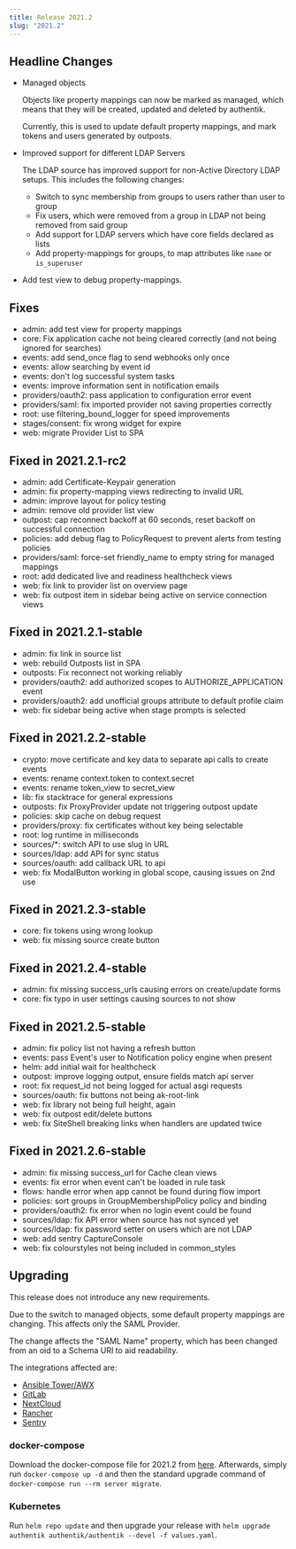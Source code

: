 ```yaml
---
title: Release 2021.2
slug: "2021.2"
---
```


## Headline Changes

- Managed objects

    Objects like property mappings can now be marked as managed, which means that they will be created, updated and deleted by authentik.

    Currently, this is used to update default property mappings, and mark tokens and users generated by outposts.

- Improved support for different LDAP Servers

    The LDAP source has improved support for non-Active Directory LDAP setups. This includes the following changes:

    - Switch to sync membership from groups to users rather than user to group
    - Fix users, which were removed from a group in LDAP not being removed from said group
    - Add support for LDAP servers which have core fields declared as lists
    - Add property-mappings for groups, to map attributes like `name` or `is_superuser`

- Add test view to debug property-mappings.

## Fixes

- admin: add test view for property mappings
- core: Fix application cache not being cleared correctly (and not being ignored for searches)
- events: add send_once flag to send webhooks only once
- events: allow searching by event id
- events: don't log successful system tasks
- events: improve information sent in notification emails
- providers/oauth2: pass application to configuration error event
- providers/saml: fix imported provider not saving properties correctly
- root: use filtering_bound_logger for speed improvements
- stages/consent: fix wrong widget for expire
- web: migrate Provider List to SPA

## Fixed in 2021.2.1-rc2

- admin: add Certificate-Keypair generation
- admin: fix property-mapping views redirecting to invalid URL
- admin: improve layout for policy testing
- admin: remove old provider list view
- outpost: cap reconnect backoff at 60 seconds, reset backoff on successful connection
- policies: add debug flag to PolicyRequest to prevent alerts from testing policies
- providers/saml: force-set friendly_name to empty string for managed mappings
- root: add dedicated live and readiness healthcheck views
- web: fix link to provider list on overview page
- web: fix outpost item in sidebar being active on service connection views

## Fixed in 2021.2.1-stable

- admin: fix link in source list
- web: rebuild Outposts list in SPA
- outposts: Fix reconnect not working reliably
- providers/oauth2: add authorized scopes to AUTHORIZE_APPLICATION event
- providers/oauth2: add unofficial groups attribute to default profile claim
- web: fix sidebar being active when stage prompts is selected

## Fixed in 2021.2.2-stable

- crypto: move certificate and key data to separate api calls to create events
- events: rename context.token to context.secret
- events: rename token_view to secret_view
- lib: fix stacktrace for general expressions
- outposts: fix ProxyProvider update not triggering outpost update
- policies: skip cache on debug request
- providers/proxy: fix certificates without key being selectable
- root: log runtime in milliseconds
- sources/*: switch API to use slug in URL
- sources/ldap: add API for sync status
- sources/oauth: add callback URL to api
- web: fix ModalButton working in global scope, causing issues on 2nd use

## Fixed in 2021.2.3-stable

- core: fix tokens using wrong lookup
- web: fix missing source create button

## Fixed in 2021.2.4-stable

- admin: fix missing success_urls causing errors on create/update forms
- core: fix typo in user settings causing sources to not show

## Fixed in 2021.2.5-stable

- admin: fix policy list not having a refresh button
- events: pass Event's user to Notification policy engine when present
- helm: add initial wait for healthcheck
- outpost: improve logging output, ensure fields match api server
- root: fix request_id not being logged for actual asgi requests
- sources/oauth: fix buttons not being ak-root-link
- web: fix library not being full height, again
- web: fix outpost edit/delete buttons
- web: fix SiteShell breaking links when handlers are updated twice

## Fixed in 2021.2.6-stable

- admin: fix missing success_url for Cache clean views
- events: fix error when event can't be loaded in rule task
- flows: handle error when app cannot be found during flow import
- policies: sort groups in GroupMembershipPolicy policy and binding
- providers/oauth2: fix error when no login event could be found
- sources/ldap: fix API error when source has not synced yet
- sources/ldap: fix password setter on users which are not LDAP
- web: add sentry CaptureConsole
- web: fix colourstyles not being included in common_styles

## Upgrading

This release does not introduce any new requirements.

Due to the switch to managed objects, some default property mappings are changing. This affects only the SAML Provider.

The change affects the "SAML Name" property, which has been changed from an oid to a Schema URI to aid readability.

The integrations affected are:
- [Ansible Tower/AWX](/integrations/services/awx-tower/)
- [GitLab](/integrations/services/gitlab/)
- [NextCloud](/integrations/services/nextcloud/)
- [Rancher](/integrations/services/rancher/)
- [Sentry](/integrations/services/sentry/)

### docker-compose

Download the docker-compose file for 2021.2 from [here](https://goauthentik.io/version/2021.2/docker-compose.yml). Afterwards, simply run `docker-compose up -d` and then the standard upgrade command of `docker-compose run --rm server migrate`.

### Kubernetes

Run `helm repo update` and then upgrade your release with `helm upgrade authentik authentik/authentik --devel -f values.yaml`.
